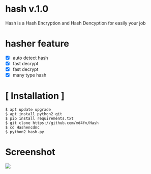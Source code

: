# hash v.1.0

Hash is a Hash Encryption and Hash Dencyption for easily your job 

# hasher feature
- [x] auto detect hash
- [x] fast decrypt
- [x] fast decrypt
- [x] many type hash

# [ Installation ]
```
$ apt update upgrade
$ apt install python2 git
$ pip install requirements.txt
$ git clone https://github.com/md4fv/Hash
$ cd Hashencdnc
$ python2 hash.py
```
# Screenshot
<img src=".images/" />
